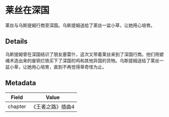 # 莱丝在深国
莱丝与乌斯提姆行商至深国。乌斯提姆送给了莱丝一盆小草，让她用心培育。

## Details
乌斯提姆曾在深国结识了朋友塞雷什，这次又带着莱丝来到了深国行商。他们用塑魂术造出来的废铜烂铁买下了深国的鸡和其他异国的货物。乌斯提姆送给了莱丝一盆小草，让她用心培育，直到不再觉得草奇怪为止。

## Metadata
| Field | Value |
| ----- | ----- |
| chapter | 《王者之路》插曲4 |
